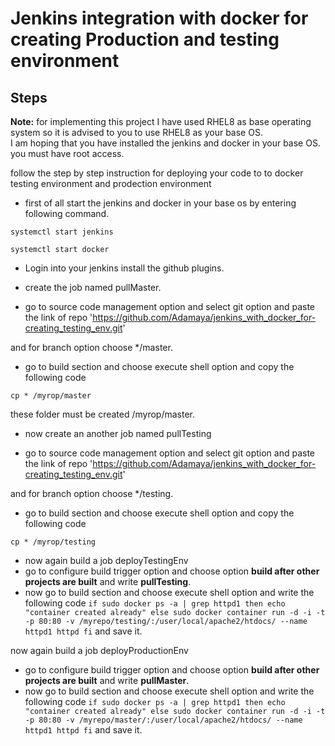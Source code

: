 # Jenkins integration with docker for creating Production and testing environment

## Steps
**Note:** for implementing this project I have used RHEL8 as base operating system so it is advised to you to use RHEL8 as your base OS. \
I am hoping that you have installed the jenkins and docker in your base OS. you must have root access.

follow the step by step instruction for deploying your code to to docker testing environment and prodection environment

- first of all start the jenkins and docker in your base os by entering following command.

`systemctl start jenkins`

`systemctl start docker`

- Login into your jenkins install the github plugins.

- create the job named pullMaster.

- go to source code management option and select git option and paste the link of repo 'https://github.com/Adamaya/jenkins_with_docker_for-creating_testing_env.git'

and for branch option choose */master.

- go to build section and choose execute shell option and copy the following code

`cp * /myrop/master`

these folder must be created /myrop/master.

- now create an another job named pullTesting

- go to source code management option and select git option and paste the link of repo 'https://github.com/Adamaya/jenkins_with_docker_for-creating_testing_env.git'

and for branch option choose */testing.

- go to build section and choose execute shell option and copy the following code

`cp * /myrop/testing`

- now again build a job deployTestingEnv
- go to configure build trigger option and choose option **build after other projects are built** and write **pullTesting**.
- now go to build section and choose execute shell option and write the following code 
`if sudo docker ps -a | grep httpd1
then
echo "container created already"
else
sudo docker container run -d -i -t -p 80:80 -v /myrepo/testing/:/user/local/apache2/htdocs/ --name httpd1 httpd
fi`
and save it.

now again build a job deployProductionEnv
- go to configure build trigger option and choose option **build after other projects are built** and write **pullMaster**.
- now go to build section and choose execute shell option and write the following code 
`if sudo docker ps -a | grep httpd1
then
echo "container created already"
else
sudo docker container run -d -i -t -p 80:80 -v /myrepo/master/:/user/local/apache2/htdocs/ --name httpd1 httpd
fi`
and save it.
